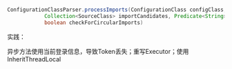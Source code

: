 ```java

ConfigurationClassParser.processImports(ConfigurationClass configClass, SourceClass currentSourceClass,
			Collection<SourceClass> importCandidates, Predicate<String> exclusionFilter,
			boolean checkForCircularImports)
```





实践：

异步方法使用当前登录信息，导致Token丢失；重写Executor；使用InheritThreadLocal